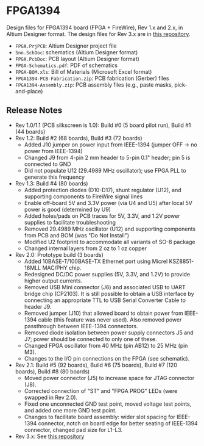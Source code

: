 # FPGA1394
Design files for FPGA1394 board (FPGA + FireWire), Rev 1.x and 2.x, in Altium Designer format.
The design files for Rev 3.x are in [this repository](https://github.com/jhu-cisst/FPGA1394V3).


* `FPGA.PrjPCB`: Altium Designer project file
* `Snn.SchDoc`: schematics (Altium Designer format)
* `FPGA.PcbDoc`: PCB layout (Altium Designer format)
* `FPGA-Schematics.pdf`: PDF of schematics
* `FPGA-BOM.xls`: Bill of Materials (Microsoft Excel format)
* `FPGA1394-PCB-Fabrication.zip`: PCB fabrication (Gerber) files
* `FPGA1394-Assembly.zip`: PCB assembly files (e.g., paste masks, pick-and-place)
 
## Release Notes
 
* Rev 1.0/1.1 (PCB silkscreen is 1.0): Build #0 (5 board pilot run), Build #1 (44 boards)
* Rev 1.2: Build #2 (68 boards), Build #3 (72 boards)
  * Added J10 jumper on power input from IEEE-1394 (jumper OFF -> no power from IEEE-1394)
  * Changed J9 from 4-pin 2 mm header to 5-pin 0.1" header; pin 5 is connected to GND
  * Did not populate U12 (29.4989 MHz oscillator); use FPGA PLL to generate this frequency
* Rev 1.3: Build #4 (80 boards)
  * Added protection diodes (D10-D17), shunt regulator (U12), and supporting components to FireWire signal lines
  * Enable off-board 5V and 3.3V power (via U4 and U5) after local 5V power is good (determined by U9)
  * Added holes/pads on PCB traces for 5V, 3.3V, and 1.2V power supplies to facilitate troubleshooting
  * Removed 29.4989 MHz oscillator (U12) and supporting components from PCB and BOM (was "Do Not Install")
  * Modified U2 footprint to accommodate all variants of SO-8 package
  * Changed internal layers from 2 oz to 1 oz copper
* Rev 2.0: Prototype build (3 boards)
  * Added 10BASE-T/100BASE-TX Ethernet port using Micrel KSZ8851-16MLL MAC/PHY chip.
  * Redesigned DC/DC power supplies (5V, 3.3V, and 1.2V) to provide higher output currents.
  * Removed USB Mini connector (J6) and associated USB to UART bridge chip (CP2103). It is still possible to obtain a USB interface by connecting an appropriate TTL to USB Serial Converter Cable to header J9.
  * Removed jumper (J10) that allowed board to obtain power from IEEE-1394 cable (this feature was never used). Also removed power passthrough between IEEE-1394 connectors.
  * Removed diode isolation between power supply connectors J5 and J7; power should be connected to only one of these.
  * Changed FPGA oscillator from 40 MHz (pin AB12) to 25 MHz (pin M3).
  * Changes to the I/O pin connections on the FPGA (see schematic).
* Rev 2.1: Build #5 (92 boards), Build #6 (75 boards), Build #7 (120 boards), Build #8 (80 boards)
  * Moved power connector (J5) to increase space for JTAG connector (J8).
  * Corrected connection of "ST" and "FPGA PROG" LEDs (were swapped in Rev 2.0).
  * Fixed one unconnected GND test point, moved voltage test points, and added one more GND test point.
  * Changes to facilitate board assembly: wider slot spacing for IEEE-1394 connector, notch on board edge for better seating of IEEE-1394 connector, changed pad size for L1-L3.
* Rev 3.x: See [this repository](https://github.com/jhu-cisst/FPGA1394V3)
